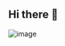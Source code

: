 ## Hi there 👋
![image](https://github.com/ChandruS-03/ChandruS-03/assets/146056254/0b086a7d-736c-4e52-b696-885d26311563)


<!--
**ChandruS-03/ChandruS-03** is a ✨ _special_ ✨ repository because its `README.md` (this file) appears on your GitHub profile.

Here are some ideas to get you started:

- 🔭 I’m currently working on ...
- 🌱 I’m currently learning ...
- 👯 I’m looking to collaborate on ...
- 🤔 I’m looking for help with ...
- 💬 Ask me about ...
- 📫 How to reach me: ...
- 😄 Pronouns: ...
- ⚡ Fun fact: ...
-->

